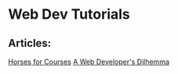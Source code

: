 Web Dev Tutorials
=================

## Articles:
[Horses for Courses](https://github.com/alexkahn/web-tech-tuts/blob/master/Horses%20for%20Courses.md)
[A Web Developer's Dilhemma](https://github.com/alexkahn/web-tech-tuts/blob/master/dilhemma.md)